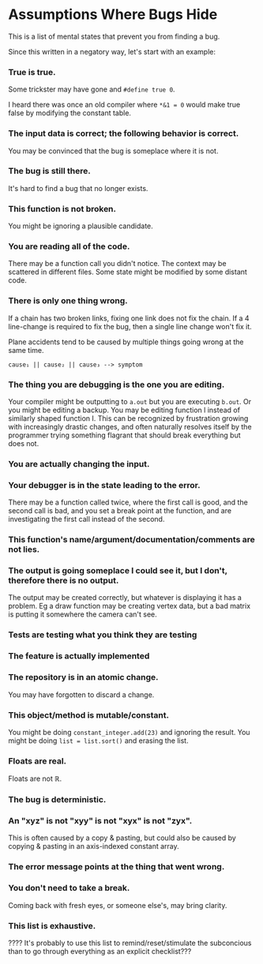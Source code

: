 # Assumptions Where Bugs Hide
This is a list of mental states that prevent you from finding a bug.

Since this written in a negatory way, let's start with an example:
### True is true.
Some trickster may have gone and `#define true 0`.

I heard there was once an old compiler where `*&1 = 0` would make true false by modifying the constant table.

### The input data is correct; the following behavior is correct.
You may be convinced that the bug is someplace where it is not.

### The bug is still there.
It's hard to find a bug that no longer exists.

### This function is not broken.
You might be ignoring a plausible candidate.

### You are reading all of the code.
There may be a function call you didn't notice. The context may be scattered in different files. Some state might be modified by some distant code.

### There is only one thing wrong.
If a chain has two broken links, fixing one link does not fix the chain.
If a 4 line-change is required to fix the bug, then a single line change won't fix it.

Plane accidents tend to be caused by multiple things going wrong at the same time.

`cause₁ || cause₂ || cause₃ --> symptom`

### The thing you are debugging is the one you are editing.
Your compiler might be outputting to `a.out` but you are executing `b.out`. Or you might be editing a backup. You may be editing function l instead of similarly shaped function I. This can be recognized by frustration growing with increasingly drastic changes, and often naturally resolves itself by the programmer trying something flagrant that should break everything but does not.

### You are actually changing the input.
### Your debugger is in the state leading to the error.
There may be a function called twice, where the first call is good, and the second call is bad, and you set a break point at the function, and are investigating the first call instead of the second.

### This function's name/argument/documentation/comments are not lies.
### The output is going someplace I could see it, but I don't, therefore there is no output.
The output may be created correctly, but whatever is displaying it has a problem. Eg a draw function may be creating vertex data, but a bad matrix is putting it somewhere the camera can't see.
### Tests are testing what you think they are testing
### The feature is actually implemented
### The repository is in an atomic change.
You may have forgotten to discard a change.
### This object/method is mutable/constant.
You might be doing `constant_integer.add(23)` and ignoring the result.
You might be doing `list = list.sort()` and erasing the list.
### Floats are real.
Floats are not ℝ.
### The bug is deterministic.
### An "xyz" is not "xyy" is not "xyx" is not "zyx".
This is often caused by a copy & pasting, but could also be caused by copying & pasting in an axis-indexed constant array.
### The error message points at the thing that went wrong.
### You don't need to take a break.
Coming back with fresh eyes, or someone else's, may bring clarity.
### This list is exhaustive.
????
It's probably to use this list to remind/reset/stimulate the subconcious than to go through everything as an explicit checklist???
